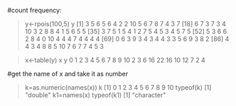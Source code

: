 #count frequency:
>y<-rpois(100,5)
>y
  [1]  3  5  6  5  6  4  2  2 10  5  6  7  8  7  4  3  7
 [18]  6  7  3  7  3  4 10  3  2  8  8  4  1  5  6  5  5
 [35]  3  7  5  1  5  4  1  2  7  5  4  5  3  4  5  7  5
 [52]  5  3  6  6  2  8  4  0 10  4  4  4  7  4  4  4  4
 [69]  0  6  3  9  3  4  3  4  4  3  3  5  6  9  3  8  2
 [86]  4  4  3  4  8  8  5 10  7  6  7  7  4  5  3
 
>x<-table(y)
> x
y
 0  1  2  3  4  5  6  7  8  9 10 
 2  3  6 16 22 16 10 12  7  2  4 

#get the name of x and take it as number
> k=as.numeric(names(x))
> k
 [1]  0  1  2  3  4  5  6  7  8  9 10 
> typeof(k)
[1] "double"
> k1=names(x)
> typeof(k1)
[1] "character"
